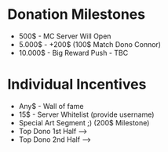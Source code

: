 # Donation Milestones
- 500$ - MC Server Will Open
- 5.000$ - +200$ (100$ Match Dono Connor)
- 10.000$ - Big Reward Push - TBC
# Individual Incentives
- Any$ - Wall of fame
- 15$ - Server Whitelist (provide username)
- Special Art Segment ;) (200$ Milestone)
- Top Dono 1st Half -->
- Top Dono 2nd Half -->
